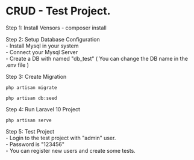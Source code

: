 # CRUD - Test Project.

Step 1: Install Vensors
    - composer install

Step 2: Setup Database Configuration <br/>
    - Install Mysql in your system <br/>
    - Connect your Mysql Server <br/>
    - Create a DB with named "db_test" ( You can change the DB name in the .env file )

Step 3: Create Migration
<pre><code>php artisan migrate</code></pre>
<pre><code>php artisan db:seed</code></pre>

Step 4: Run Laravel 10 Project
<pre><code>php artisan serve</code></pre>
    
Step 5: Test Project <br/>
    - Login to the test project with "admin" user. <br/>
    - Password is "123456" <br/>
    - You can register new users and create some tests. <br/>
